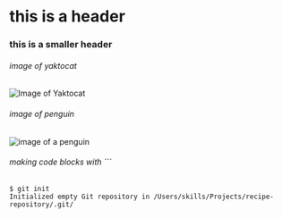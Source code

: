 # this is a header
### this is a smaller header
###### image of yaktocat
![Image of Yaktocat](https://octodex.github.com/images/yaktocat.png)
###### image of penguin
![image of a penguin](https://static.wikia.nocookie.net/club-penguin-rewritten/images/b/b1/Black_PC.png/revision/latest?cb=20170724224805)

###### making code blocks with ```
```
$ git init
Initialized empty Git repository in /Users/skills/Projects/recipe-repository/.git/
```
